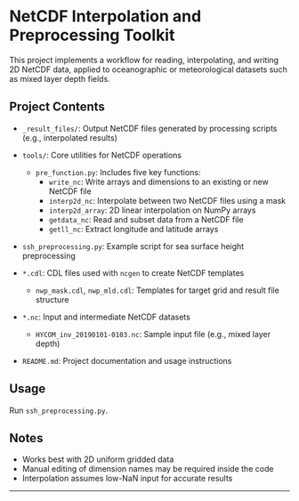 # NetCDF Interpolation and Preprocessing Toolkit

This project implements a workflow for reading, interpolating, and writing 2D NetCDF data, applied to oceanographic or meteorological datasets such as mixed layer depth fields.


## Project Contents

- `_result_files/`: Output NetCDF files generated by processing scripts (e.g., interpolated results)
- `tools/`: Core utilities for NetCDF operations
  - `pre_function.py`: Includes five key functions:
    - `write_nc`: Write arrays and dimensions to an existing or new NetCDF file
    - `interp2d_nc`: Interpolate between two NetCDF files using a mask
    - `interp2d_array`: 2D linear interpolation on NumPy arrays
    - `getdata_nc`: Read and subset data from a NetCDF file
    - `getll_nc`: Extract longitude and latitude arrays
- `ssh_preprocessing.py`: Example script for sea surface height preprocessing
- `*.cdl`: CDL files used with `ncgen` to create NetCDF templates
  - `nwp_mask.cdl`, `nwp_mld.cdl`: Templates for target grid and result file structure
- `*.nc`: Input and intermediate NetCDF datasets
  - `HYCOM_inv_20190101-0103.nc`: Sample input file (e.g., mixed layer depth)

- `README.md`: Project documentation and usage instructions


## Usage

Run `ssh_preprocessing.py`.

## Notes

- Works best with 2D uniform gridded data
- Manual editing of dimension names may be required inside the code
- Interpolation assumes low-NaN input for accurate results


---

